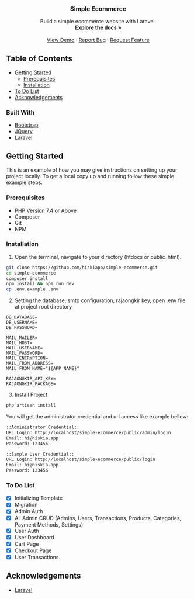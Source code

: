 <p align="center">
  <h3 align="center">Simple Ecommerce</h3>

  <p align="center">
    Build a simple ecommerce website with Laravel.
    <br />
    <a href="https://github.com/hiskiapp/simple-ecommerce"><strong>Explore the docs »</strong></a>
    <br />
    <br />
    <a href="https://github.com/hiskiapp/simple-ecommerce">View Demo</a>
    ·
    <a href="https://github.com/hiskiapp/simple-ecommerce/issues">Report Bug</a>
    ·
    <a href="https://github.com/hiskiapp/simple-ecommerce/issues">Request Feature</a>
  </p>
</p>

<!-- TABLE OF CONTENTS -->
## Table of Contents

* [Getting Started](#getting-started)
  * [Prerequisites](#prerequisites)
  * [Installation](#installation)
* [To Do List](#to-do-list)
* [Acknowledgements](#acknowledgements)

### Built With
* [Bootstrap](https://getbootstrap.com)
* [JQuery](https://jquery.com)
* [Laravel](https://laravel.com)



<!-- GETTING STARTED -->
## Getting Started

This is an example of how you may give instructions on setting up your project locally.
To get a local copy up and running follow these simple example steps.

### Prerequisites
-   PHP Version 7.4 or Above
-   Composer
-   Git
-   NPM

### Installation

1. Open the terminal, navigate to your directory (htdocs or public_html).
```bash
git clone https://github.com/hiskiapp/simple-ecommerce.git
cd simple-ecommerce
composer install
npm install && npm run dev
cp .env.example .env
```

2. Setting the database, smtp configuration, rajaongkir key, open .env file at project root directory
```
DB_DATABASE=
DB_USERNAME=
DB_PASSWORD=

MAIL_MAILER=
MAIL_HOST=
MAIL_USERNAME=
MAIL_PASSWORD=
MAIL_ENCRYPTION=
MAIL_FROM_ADDRESS=
MAIL_FROM_NAME="${APP_NAME}"

RAJAONGKIR_API_KEY=
RAJAONGKIR_PACKAGE=
```

3. Install Project
```bash
php artisan install
```
You will get the administrator credential and url access like example bellow:
```bash
::Administrator Credential::
URL Login: http://localhost/simple-ecommerce/public/admin/login
Email: hi@hiskia.app
Password: 123456

::Sample User Credential::
URL Login: http://localhost/simple-ecommerce/public/login
Email: hi@hiskia.app
Password: 123456
```

### To Do List

- [x] Initializing Template
- [x] Migration
- [x] Admin Auth
- [x] All Admin CRUD (Admins, Users, Transactions, Products, Categories, Payment Methods, Settings)
- [x] User Auth
- [x] User Dashboard
- [x] Cart Page
- [x] Checkout Page
- [x] User Transactions

<!-- ACKNOWLEDGEMENTS -->
## Acknowledgements
* [Laravel](https://laravel.com)
